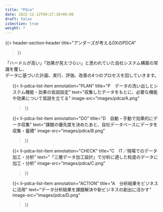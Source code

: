 ```yaml
---
title: "Pdca"
date: 2022-12-12T09:27:10+09:00
draft: false
isSection: true
weight: 7
---
```


{{< header-section-header 
    title="アンダーズが考える<span class='text-[#1A81B6]'>DXのPDCA</span>"
>}}

「ハードルが高い」「効果が見えづらい」と思われていた自社システム構築の常識を覆し、<br>データに基づいた計画、実行、評価、改善の4つのプロセスを回していきます。

<ul class="mx-auto mt-16 w-fit md:w-11/12 2xl:w-3/4">

{{< li-pdca-list-item 
    annotation="PLAN"
    title="P　データの洗い出しとシステム機能・効果の仮説設定"
    text="収集したデータをもとに、必要な機能や効果について仮説を立てる"
    image-src="images/pdca/A.png"
>}}

{{< li-pdca-list-item 
    annotation="DO"
    title="D　自動・手動で効果的にデータ収集"
    text="課題の優先度を決めたあと、自社データベースにデータを収集・蓄積"
    image-src="images/pdca/B.png"
>}}

{{< li-pdca-list-item 
    annotation="CHECK"
    title="C　IT／現場でのデータ加工・分析"
    text="「三層データ加工設計」で分析に適した粒度のデータに加工・分析"
    image-src="images/pdca/C.png"
>}}

{{< li-pdca-list-item 
    annotation="ACTION"
    title="A　分析結果をビジネスに活用"
    text="データ分析結果を課題解決や新ビジネスの創出に活かす"
    image-src="images/pdca/D.png"
>}}

</ul>
